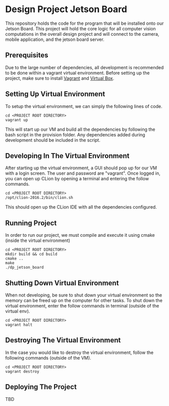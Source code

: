 # Design Project Jetson Board

This repository holds the code for the program that will be installed onto our Jetson Board. This project will hold
the core logic for all computer vision computations in the overall design project and will connect to the camera,
mobile application, and the jetson board server.

## Prerequisites

Due to the large number of dependencies, all development is recommended to be done within a vagrant virtual
environment. Before setting up the project, make sure to install [Vagrant](https://www.vagrantup.com/) and
[Virtual Box](https://www.virtualbox.org/).

## Setting Up Virtual Environment

To setup the virtual environment, we can simply the following lines of code.

```
cd <PROJECT ROOT DIRECTORY>
vagrant up
```

This will start up our VM and build all the dependencies by following the bash script in the provision folder. Any
dependencies added during development should be included in the script.

## Developing In The Virtual Environment

After starting up the virtual environment, a GUI should pop up for our VM with a login screen. The user and password
are "vagrant". Once logged in, you can open up CLion by opening a terminal and entering the follow commands.

```
cd <PROJECT ROOT DIRECTORY>
/opt/clion-2016.2/bin/clion.sh
```

This should open up the CLion IDE with all the dependencies configured.

## Running Project

In order to run our project, we must compile and execute it using cmake (inside the virtual environment)

```
cd <PROJECT ROOT DIRECTORY>
mkdir build && cd build
cmake ..
make
./dp_jetson_board
```

## Shutting Down Virtual Environment

When not developing, be sure to shut down your virtual environment so the memory can be freed up on the computer for
other tasks. To shut down the virtual environment, enter the follow commands in terminal (outside of the virtual env).

```
cd <PROJECT ROOT DIRECTORY>
vagrant halt
```

## Destroying The Virtual Environment

In the case you would like to destroy the virtual environment, follow the following commands (outside of the VM).

```
cd <PROJECT ROOT DIRECTORY>
vagrant destroy
```

## Deploying The Project

TBD